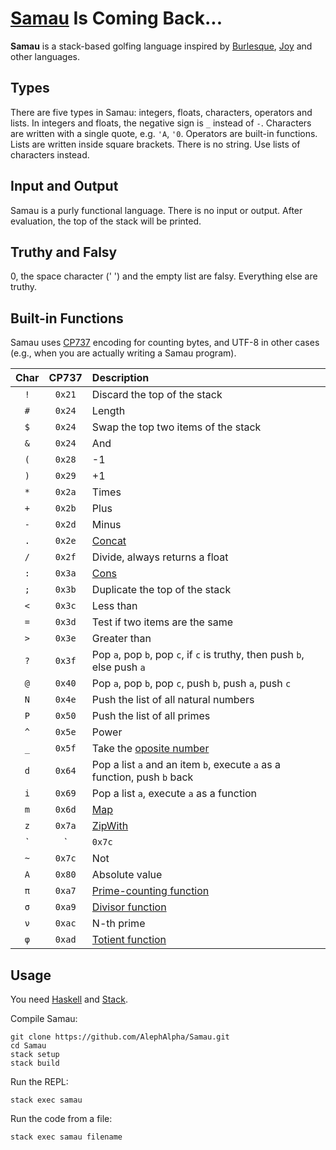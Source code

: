 # [Samau](https://github.com/AlephAlpha/Samau) Is Coming Back...

__Samau__ is a stack-based golfing language inspired by [Burlesque](http://mroman.ch/burlesque), [Joy](http://www.latrobe.edu.au/humanities/research/research-projects/past-projects/joy-programming-language) and other languages.

## Types

There are five types in Samau: integers, floats, characters, operators and lists. In integers and floats, the negative sign is `_` instead of `-`. Characters are written with a single quote, e.g. `'A`, `'0`. Operators are built-in functions. Lists are written inside square brackets. There is no string. Use lists of characters instead.

## Input and Output

Samau is a purly functional language. There is no input or output. After evaluation, the top of the stack will be printed.

## Truthy and Falsy

0, the space character (' ') and the empty list are falsy. Everything else are truthy.

## Built-in Functions

Samau uses [CP737](https://en.wikipedia.org/wiki/Code_page_737) encoding for counting bytes, and UTF-8 in other cases (e.g., when you are actually writing a Samau program).

| Char | CP737 | Description |
|:----:|:-----:|:----------- |
| `!` | `0x21` | Discard the top of the stack |
| `#` | `0x24` | Length |
| `$` | `0x24` | Swap the top two items of the stack |
| `&` | `0x24` | And |
| `(` | `0x28` | -1 |
| `)` | `0x29` | +1 |
| `*` | `0x2a` | Times |
| `+` | `0x2b` | Plus |
| `-` | `0x2d` | Minus |
| `.` | `0x2e` | [Concat](https://en.wikipedia.org/wiki/Concatenation) |
| `/` | `0x2f` | Divide, always returns a float |
| `:` | `0x3a` | [Cons](https://en.wikipedia.org/wiki/Cons) |
| `;` | `0x3b` | Duplicate the top of the stack |
| `<` | `0x3c` | Less than |
| `=` | `0x3d` | Test if two items are the same |
| `>` | `0x3e` | Greater than |
| `?` | `0x3f` | Pop `a`, pop `b`, pop `c`, if `c` is truthy, then push `b`, else push `a` |
| `@` | `0x40` | Pop `a`, pop `b`, pop `c`, push `b`, push `a`, push `c` |
| `N` | `0x4e` | Push the list of all natural numbers |
| `P` | `0x50` | Push the list of all primes |
| `^` | `0x5e` | Power |
| `_` | `0x5f` | Take the [oposite number](https://en.wikipedia.org/wiki/Additive_inverse) |
| `d` | `0x64` | Pop a list `a` and an item `b`, execute `a` as a function, push `b` back |
| `i` | `0x69` | Pop a list `a`, execute `a` as a function |
| `m` | `0x6d` | [Map](https://en.wikipedia.org/wiki/Map_(higher-order_function)) |
| `z` | `0x7a` | [ZipWith](https://en.wikipedia.org/wiki/Map_(higher-order_function)) |
| `|` | `0x7c` | Or |
| `~` | `0x7c` | Not |
| `Α` | `0x80` | Absolute value |
| `π` | `0xa7` | [Prime-counting function](https://en.wikipedia.org/wiki/Prime-counting_function) |
| `σ` | `0xa9` | [Divisor function](https://en.wikipedia.org/wiki/Divisor_function) |
| `ν` | `0xac` | N-th prime |
| `φ` | `0xad` | [Totient function](https://en.wikipedia.org/wiki/Euler%27s_totient_function) |

## Usage

You need [Haskell](https://www.haskell.org/) and [Stack](https://www.haskellstack.org/).

Compile Samau:
```
git clone https://github.com/AlephAlpha/Samau.git
cd Samau
stack setup
stack build
```

Run the REPL:
```
stack exec samau
```

Run the code from a file:
```
stack exec samau filename
```
